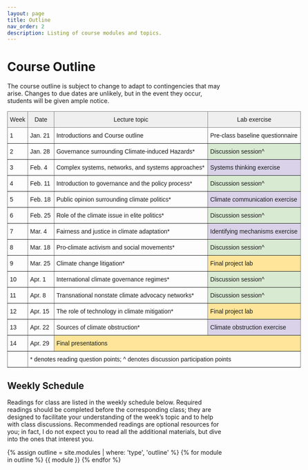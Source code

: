 ```yaml
---
layout: page
title: Outline
nav_order: 2
description: Listing of course modules and topics.
---
```

# Course Outline

The course outline is subject to change to adapt to contingencies that may arise. Changes to due dates are unlikely, but in the event they occur, students will be given ample notice.

<style type="text/css">
.tg  {border-collapse:collapse;border-spacing:0;}
.tg td{border-color:black;border-style:solid;border-width:1px;font-family:Arial, sans-serif;font-size:14px;
  overflow:hidden;padding:10px 5px;word-break:normal;}
.tg th{border-color:black;border-style:solid;border-width:1px;font-family:Arial, sans-serif;font-size:14px;
  font-weight:normal;overflow:hidden;padding:10px 5px;word-break:normal;}
.tg .tg-cbzp{background-color:#FFE599;border-color:inherit;text-align:left;vertical-align:bottom}
.tg .tg-vm9c{background-color:#EFEFEF;border-color:inherit;text-align:center;vertical-align:bottom}
.tg .tg-eyz2{background-color:#D9D2E9;border-color:inherit;text-align:left;vertical-align:bottom}
.tg .tg-mhwl{background-color:#D9EAD3;border-color:inherit;text-align:left;vertical-align:bottom}
.tg .tg-za14{border-color:inherit;text-align:left;vertical-align:bottom}
.tg .tg-0pky{border-color:inherit;text-align:left;vertical-align:top}
</style>
<table class="tg" style="undefined;table-layout: fixed; width: 680px">
<colgroup>
<col style="width: 47px">
<col style="width: 61px">
<col style="width: 357px">
<col style="width: 215px">
</colgroup>
<thead>
  <tr>
    <th class="tg-vm9c"><span style="background-color:#EFEFEF">Week</span></th>
    <th class="tg-vm9c"><span style="background-color:#EFEFEF">Date</span></th>
    <th class="tg-vm9c"><span style="background-color:#EFEFEF">Lecture topic</span></th>
    <th class="tg-vm9c"><span style="background-color:#EFEFEF">Lab exercise</span></th>
  </tr>
</thead>
<tbody>
  <tr>
    <td class="tg-za14">1</td>
    <td class="tg-za14">Jan. 21</td>
    <td class="tg-za14">Introductions and Course outline</td>
    <td class="tg-za14">Pre-class baseline questionnaire</td>
  </tr>
  <tr>
    <td class="tg-za14">2</td>
    <td class="tg-za14">Jan. 28</td>
    <td class="tg-za14">Governance surrounding Climate-induced Hazards*</td>
    <td class="tg-mhwl"><span style="background-color:#D9EAD3">Discussion session^</span></td>
  </tr>
  <tr>
    <td class="tg-za14">3</td>
    <td class="tg-za14">Feb. 4</td>
    <td class="tg-za14">Complex systems, networks, and systems approaches*</td>
    <td class="tg-eyz2"><span style="background-color:#D9D2E9">Systems thinking exercise</span></td>
  </tr>
  <tr>
    <td class="tg-za14">4</td>
    <td class="tg-za14">Feb. 11</td>
    <td class="tg-za14">Introduction to governance and the policy process*</td>
    <td class="tg-mhwl"><span style="background-color:#D9EAD3">Discussion session^</span></td>
  </tr>
  <tr>
    <td class="tg-za14">5</td>
    <td class="tg-za14">Feb. 18</td>
    <td class="tg-za14">Public opinion surrounding climate politics*</td>
    <td class="tg-eyz2"><span style="background-color:#D9D2E9">Climate communication exercise</span></td>
  </tr>
  <tr>
    <td class="tg-za14">6</td>
    <td class="tg-za14">Feb. 25</td>
    <td class="tg-za14">Role of the climate issue in elite politics*</td>
    <td class="tg-mhwl"><span style="background-color:#D9EAD3">Discussion session^</span></td>
  </tr>
  <tr>
    <td class="tg-za14">7</td>
    <td class="tg-za14">Mar. 4</td>
    <td class="tg-za14">Fairness and justice in climate adaptation*</td>
    <td class="tg-eyz2"><span style="background-color:#D9D2E9">Identifying mechanisms exercise</span></td>
  </tr>
  <tr>
    <td class="tg-za14">8</td>
    <td class="tg-za14">Mar. 18</td>
    <td class="tg-za14">Pro-climate activism and social movements*</td>
    <td class="tg-mhwl"><span style="background-color:#D9EAD3">Discussion session^</span></td>
  </tr>
  <tr>
    <td class="tg-za14">9</td>
    <td class="tg-za14">Mar. 25</td>
    <td class="tg-za14">Climate change litigation*</td>
    <td class="tg-cbzp"><span style="background-color:#FFE599">Final project lab</span></td>
  </tr>
  <tr>
    <td class="tg-za14">10</td>
    <td class="tg-za14">Apr. 1</td>
    <td class="tg-za14">International climate governance regimes*</td>
    <td class="tg-mhwl"><span style="background-color:#D9EAD3">Discussion session^</span></td>
  </tr>
  <tr>
    <td class="tg-za14">11</td>
    <td class="tg-za14">Apr. 8</td>
    <td class="tg-za14">Transnational nonstate climate advocacy networks*</td>
    <td class="tg-mhwl"><span style="background-color:#D9EAD3">Discussion session^</span></td>
  </tr>
  <tr>
    <td class="tg-za14">12</td>
    <td class="tg-za14">Apr. 15</td>
    <td class="tg-za14">The role of technology in climate mitigation*</td>
    <td class="tg-cbzp"><span style="background-color:#FFE599">Final project lab</span></td>
  </tr>
  <tr>
    <td class="tg-za14">13</td>
    <td class="tg-za14">Apr. 22</td>
    <td class="tg-za14">Sources of climate obstruction*</td>
	<td class="tg-eyz2"><span style="background-color:#D9D2E9">Climate obstruction exercise</span></td>
  </tr>
  <tr>
    <td class="tg-za14">14</td>
    <td class="tg-za14">Apr. 29</td>
    <td class="tg-cbzp" colspan="2"><span style="background-color:#FFE599">Final presentations</span></td>
  </tr>
  <tr>
    <td class="tg-za14"></td>
    <td class="tg-0pky" colspan="3">* denotes reading question points; ^ denotes discussion participation points</td>
  </tr>
</tbody>
</table>

## Weekly Schedule
Readings for class are listed in the weekly schedule below. Required readings should be completed before the corresponding class; they are designed to facilitate your understanding of the week’s topic and to help with class discussions. Recommended readings are optional resources for you; in fact, I do not expect you to read all the additional materials, but dive into the ones that interest you.

{% assign outline = site.modules | where: 'type', 'outline' %}
{% for module in outline %}
{{ module }}
{% endfor %}
